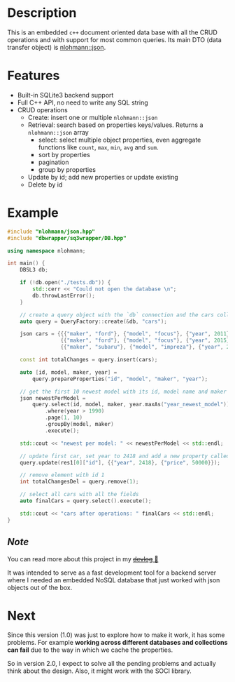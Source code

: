 # Description
This is an embedded `c++` document oriented data base with all the CRUD operations and with support for most common queries. Its main DTO (data transfer object) is [nlohmann::json](https://github.com/nlohmann/json).

# Features
- Built-in SQLite3 backend support
- Full C++ API, no need to write any SQL string
- CRUD operations
    - Create: insert one or multiple `nlohmann::json`
    - Retrieval: search based on properties keys/values. Returns a `nlohmann::json` array
        - select: select multiple object properties, even aggregate functions like `count`, `max`, `min`, `avg` and `sum`.
        - sort by properties
        - pagination
        - group by properties
    - Update by id; add new properties or update existing
    - Delete by id

# Example
```c++
#include "nlohmann/json.hpp"
#include "dbwrapper/sq3wrapper/DB.hpp"

using namespace nlohmann;

int main() {
    DBSL3 db;

    if (!db.open("./tests.db")) {
        std::cerr << "Could not open the database \n";
        db.throwLastError();
    }

    // create a query object with the `db` connection and the cars collection
    auto query = QueryFactory::create(&db, "cars");

    json cars = {{{"maker", "ford"}, {"model", "focus"}, {"year", 2011}},
                 {{"maker", "ford"}, {"model", "focus"}, {"year", 2015}},
                 {{"maker", "subaru"}, {"model", "impreza"}, {"year", 2003}}};

    const int totalChanges = query.insert(cars);

    auto [id, model, maker, year] =
        query.prepareProperties("id", "model", "maker", "year");

    // get the first 10 newest model with its id, model name and maker name
    json newestPerModel =
        query.select(id, model, maker, year.maxAs("year_newest_model"))
            .where(year > 1990)
            .page(1, 10)
            .groupBy(model, maker)
            .execute();

    std::cout << "newest per model: " << newestPerModel << std::endl;

    // update first car, set year to 2418 and add a new property called price
    query.update(res1[0]["id"], {{"year", 2418}, {"price", 50000}});

    // remove element with id 1
    int totalChangesDel = query.remove(1);

    // select all cars with all the fields
    auto finalCars = query.select().execute();

    std::cout << "cars after operations: " finalCars << std::endl;    
}
```

## *Note*
You can read more about this project in my [~~devlog~~ 🚧]()

It was intended to serve as a fast development tool for a backend server where I needed an embedded NoSQL database that just worked with json objects out of the box.

# Next
Since this version (1.0) was just to explore how to make it work, it has some problems. For example **working across different databases and collections can fail** due to the way in which we cache the properties. 

So in version 2.0, I expect to solve all the pending problems and actually think about the design. Also, it might work with the SOCI library.